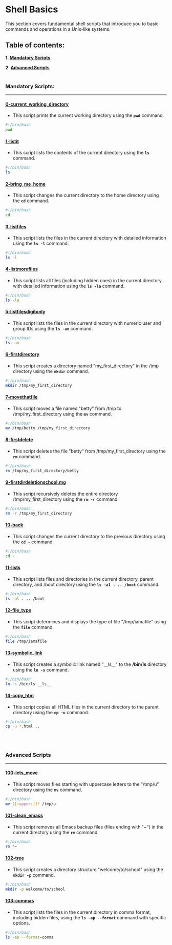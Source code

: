# Shell Basics

This section covers fundamental shell scripts that introduce you to basic commands and operations in a Unix-like systems.

## Table of contents:

**1. [Mandatory Scripts](#Mandatory-Scripts)**

**2. [Advanced Scripts](#Advanced-Scripts)**
<br>
<br>

### Mandatory Scripts:

<hr>

#### [0-current_working_directory](0-current_working_directory)

- This script prints the current working directory using the **`pwd`** command.

```bash
#!/bin/bash
pwd
```

#### [1-listit](1-listit)

- This script lists the contents of the current directory using the **`ls`** command.

```bash
#!/bin/bash
ls
```

#### [2-bring_me_home](2-bring_me_home)

- This script changes the current directory to the home directory using the **`cd`** command.

```bash
#!/bin/bash
cd
```

#### [3-listfiles](3-listfiles)

- This script lists the files in the current directory with detailed information using the **`ls -l`** command.

```bash
#!/bin/bash
ls -l
```

#### [4-listmorefiles](4-listmorefiles)

- This script lists all files (including hidden ones) in the current directory with detailed information using the **`ls -la`** command.

```bash
#!/bin/bash
ls -la
```

#### [5-listfilesdigitonly](5-listfilesdigitonly)

- This script lists the files in the current directory with numeric user and group IDs using the **`ls -an`** command.

```bash
#!/bin/bash
ls -an
```

#### [6-firstdirectory](6-firstdirectory)

- This script creates a directory named "my_first_directory" in the /tmp directory using the **`mkdir`** command.

```bash
#!/bin/bash
mkdir /tmp/my_first_directory
```

#### [7-movethatfile](7-movethatfile)

- This script moves a file named "betty" from /tmp to /tmp/my_first_directory using the **`mv`** command.

```bash
#!/bin/bash
mv /tmp/betty /tmp/my_first_directory
```

#### [8-firstdelete](8-firstdelete)

- This script deletes the file "betty" from /tmp/my_first_directory using the **`rm`** command.

```bash
#!/bin/bash
rm /tmp/my_first_directory/betty
```

#### [9-firstdirdeletionschool.mg](9-firstdirdeletionschool.mg)

- This script recursively deletes the entire directory /tmp/my_first_directory using the **`rm -r`** command.

```bash
#!/bin/bash
rm -r /tmp/my_first_directory
```

#### [10-back](10-back)

- This script changes the current directory to the previous directory using the **`cd -`** command.

```bash
#!/bin/bash
cd -
```

#### [11-lists](11-lists)

- This script lists files and directories in the current directory, parent directory, and /boot directory using the **`ls -al . .. /boot`** command.

```bash
#!/bin/bash
ls -al . .. /boot
```

#### [12-file_type](12-file_type)

- This script determines and displays the type of file "/tmp/iamafile" using the **`file`** command.

```bash
#!/bin/bash
file /tmp/iamafile
```

#### [13-symbolic_link](13-symbolic_link)

- This script creates a symbolic link named "\_\_ls\_\_" to the **/bin/ls** directory using the **`ln -s`** command.

```bash
#!/bin/bash
ln -s /bin/ls __ls__
```

#### [14-copy_htm](14-copy_htm)

- This script copies all HTML files in the current directory to the parent directory using the **`cp -u`** command.

```bash
#!/bin/bash
cp -u *.html ..
```

<br>
<br>

### Advanced Scripts

<hr>

#### [100-lets_move](100-lets_move)

- This script moves files starting with uppercase letters to the "/tmp/u" directory using the **`mv`** command.

```bash
#!/bin/bash
mv [[:upper:]]* /tmp/u
```

#### [101-clean_emacs](101-clean_emacs)

- This script removes all Emacs backup files (files ending with "~") in the current directory using the **`rm`** command.

```bash
#!/bin/bash
rm *~
```

#### [102-tree](102-tree)

- This script creates a directory structure "welcome/to/school" using the **`mkdir -p`** command.

```bash
#!/bin/bash
mkdir -p welcome/to/school
```

#### [103-commas](103-commas)

- This script lists the files in the current directory in comma format, including hidden files, using the **`ls -ap --format`** command with specific options.

```bash
#!/bin/bash
ls -ap --format=comma
```
